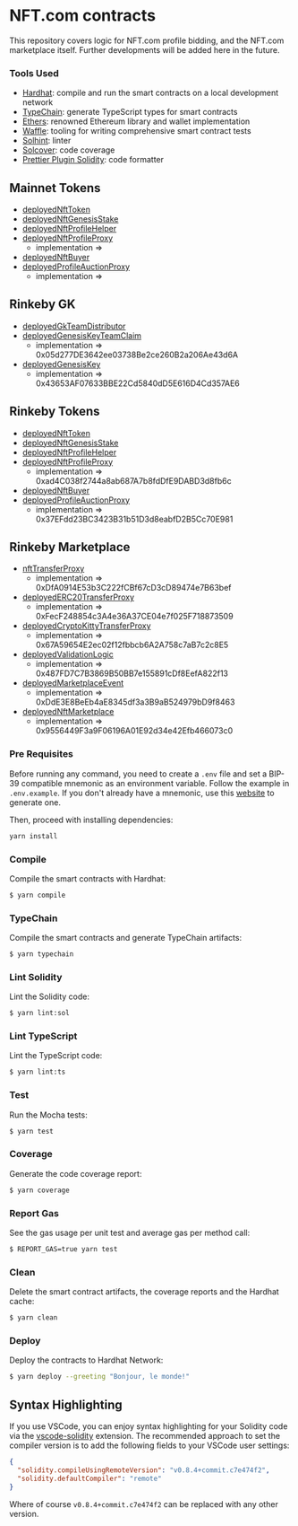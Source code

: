 # NFT.com contracts

This repository covers logic for NFT.com profile bidding, and the NFT.com marketplace itself. Further developments will be added here in the future.

### Tools Used

- [Hardhat](https://github.com/nomiclabs/hardhat): compile and run the smart contracts on a local development network
- [TypeChain](https://github.com/ethereum-ts/TypeChain): generate TypeScript types for smart contracts
- [Ethers](https://github.com/ethers-io/ethers.js/): renowned Ethereum library and wallet implementation
- [Waffle](https://github.com/EthWorks/Waffle): tooling for writing comprehensive smart contract tests
- [Solhint](https://github.com/protofire/solhint): linter
- [Solcover](https://github.com/sc-forks/solidity-coverage): code coverage
- [Prettier Plugin Solidity](https://github.com/prettier-solidity/prettier-plugin-solidity): code formatter

## Mainnet Tokens

- [deployedNftToken](https://rinkeby.etherscan.io/address/0x025195c0660f6Db8D2EC836f9f1d418Da1A01a8e)
- [deployedNftGenesisStake](https://rinkeby.etherscan.io/address/)
- [deployedNftProfileHelper](https://rinkeby.etherscan.io/address/)
- [deployedNftProfileProxy](https://rinkeby.etherscan.io/address/)
  - implementation =>
- [deployedNftBuyer](https://rinkeby.etherscan.io/address/)
- [deployedProfileAuctionProxy](https://rinkeby.etherscan.io/address/)
  - implementation =>

## Rinkeby GK

- [deployedGkTeamDistributor](https://rinkeby.etherscan.io/address/0xf4CB1960416a7a676eE1AB9C6808B73254EEE32F)
- [deployedGenesisKeyTeamClaim](https://rinkeby.etherscan.io/address/0xb2e8e382df819AA3EBb29906f613A8609F918e2e)
  - implementation => 0x05d277DE3642ee03738Be2ce260B2a206Ae43d6A
- [deployedGenesisKey](https://rinkeby.etherscan.io/address/0x52Ec5398c29d6627E543931C473Ba36c2bBE0f5C)
  - implementation => 0x43653AF07633BBE22Cd5840dD5E616D4Cd357AE6

## Rinkeby Tokens

- [deployedNftToken](https://rinkeby.etherscan.io/address/0xB0424DFEBA067023D83979864A8cA4640F6B77Fd)
- [deployedNftGenesisStake](https://rinkeby.etherscan.io/address/0xfF3a11c64AC3e0cF912001327AF4F6EE867C57dC)
- [deployedNftProfileHelper](https://rinkeby.etherscan.io/address/0xb5c97E7a54f1969e930E6499Eb7AE2B7c33BA0f0)
- [deployedNftProfileProxy](https://rinkeby.etherscan.io/address/0x26E13D1c3D5B081CdFADB025324624753bC06c78)
  - implementation => 0xad4C038f2744a8ab687A7b8fdDfE9DABD3d8fb6c
- [deployedNftBuyer](https://rinkeby.etherscan.io/address/0x8b1f6EF9126088653A8405Dc33dGK51922aE63904a)
- [deployedProfileAuctionProxy](https://rinkeby.etherscan.io/address/0x386B1a1C8Bc6d3Ca3cF66f15f49742a9a2840CA2)
  - implementation => 0x37EFdd23BC3423B31b51D3d8eabfD2B5Cc70E981

## Rinkeby Marketplace

- [nftTransferProxy](https://rinkeby.etherscan.io/address/0x4a51678cf2c371cbA05F00f7BdDe60634Aa25cf4)
  - implementation => 0xDfA0914E53b3C222fCBf67cD3cD89474e7B63bef
- [deployedERC20TransferProxy](https://rinkeby.etherscan.io/address/0x8C6AA8aeEf01C5Da6E47F910394BE9Ac0e99Ca88)
  - implementation => 0xFecF248854c3A4e36A37CE04e7f025F718873509
- [deployedCryptoKittyTransferProxy](https://rinkeby.etherscan.io/address/0x88487620a85acd08E05EAe9Ac3100764cfCF711A)
  - implementation => 0x67A59654E2ec02f12fbbcb6A2A758c7aB7c2c8E5
- [deployedValidationLogic](https://rinkeby.etherscan.io/address/0x8793B5B9B8e54D1C5aeD40b679d021ef47c2D20B)
  - implementation => 0x487FD7C7B3869B50BB7e155891cDf8EefA822f13
- [deployedMarketplaceEvent](https://rinkeby.etherscan.io/address/0x5fF8777B6B8DcA1616891BBCcdecF2aCcc6cF7b8)
  - implementation => 0xDdE3E8BeEb4aE8345df3a3B9aB524979bD9f8463
- [deployedNftMarketplace](https://rinkeby.etherscan.io/address/0xbb5fc6e4BdD97B11a1CB41C5EE7DE842744BCC9b)
  - implementation => 0x9556449F3a9F06196A01E92d34e42Efb466073c0

### Pre Requisites

Before running any command, you need to create a `.env` file and set a BIP-39 compatible mnemonic as an environment
variable. Follow the example in `.env.example`. If you don't already have a mnemonic, use this [website](https://iancoleman.io/bip39/) to generate one.

Then, proceed with installing dependencies:

```sh
yarn install
```

### Compile

Compile the smart contracts with Hardhat:

```sh
$ yarn compile
```

### TypeChain

Compile the smart contracts and generate TypeChain artifacts:

```sh
$ yarn typechain
```

### Lint Solidity

Lint the Solidity code:

```sh
$ yarn lint:sol
```

### Lint TypeScript

Lint the TypeScript code:

```sh
$ yarn lint:ts
```

### Test

Run the Mocha tests:

```sh
$ yarn test
```

### Coverage

Generate the code coverage report:

```sh
$ yarn coverage
```

### Report Gas

See the gas usage per unit test and average gas per method call:

```sh
$ REPORT_GAS=true yarn test
```

### Clean

Delete the smart contract artifacts, the coverage reports and the Hardhat cache:

```sh
$ yarn clean
```

### Deploy

Deploy the contracts to Hardhat Network:

```sh
$ yarn deploy --greeting "Bonjour, le monde!"
```

## Syntax Highlighting

If you use VSCode, you can enjoy syntax highlighting for your Solidity code via the
[vscode-solidity](https://github.com/juanfranblanco/vscode-solidity) extension. The recommended approach to set the
compiler version is to add the following fields to your VSCode user settings:

```json
{
  "solidity.compileUsingRemoteVersion": "v0.8.4+commit.c7e474f2",
  "solidity.defaultCompiler": "remote"
}
```

Where of course `v0.8.4+commit.c7e474f2` can be replaced with any other version.
